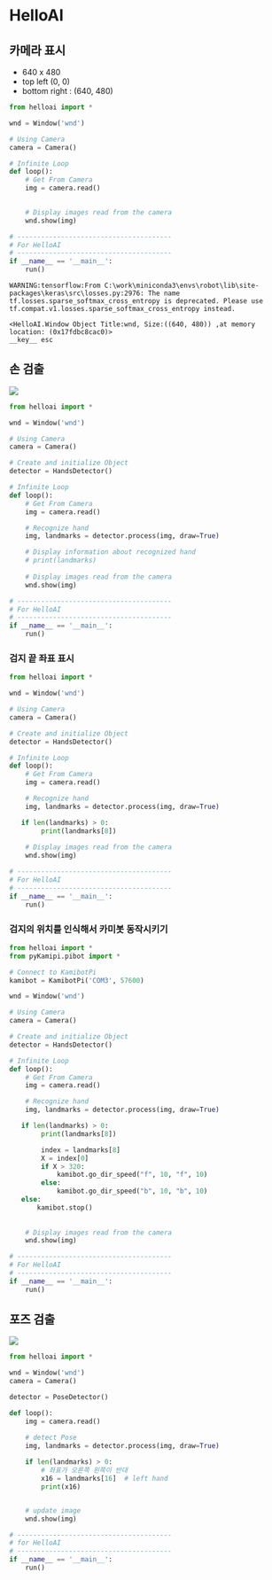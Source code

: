 # HelloAI

## 카메라 표시

- 640 x 480
- top left (0, 0)
- bottom right : (640, 480)


```python
from helloai import *

wnd = Window('wnd')

# Using Camera
camera = Camera()

# Infinite Loop
def loop():
    # Get From Camera
    img = camera.read()

    
    # Display images read from the camera 
    wnd.show(img)

# ---------------------------------------
# For HelloAI
# ---------------------------------------
if __name__ == '__main__':
    run()
```

    WARNING:tensorflow:From C:\work\miniconda3\envs\robot\lib\site-packages\keras\src\losses.py:2976: The name tf.losses.sparse_softmax_cross_entropy is deprecated. Please use tf.compat.v1.losses.sparse_softmax_cross_entropy instead.
    
    <HelloAI.Window Object Title:wnd, Size:((640, 480)) ,at memory location: (0x17fdbc8cac0)>
    __key__ esc
    

## 손 검출

<img src="https://camo.githubusercontent.com/cc87e384b553a0f19dcf8a36341b37a7081edc0b21b0d0ac364200b9e3bb98a1/68747470733a2f2f6d65646961706970652e6465762f696d616765732f6d6f62696c652f68616e645f6c616e646d61726b732e706e67" />


```python
from helloai import *

wnd = Window('wnd')

# Using Camera
camera = Camera()

# Create and initialize Object 
detector = HandsDetector()

# Infinite Loop
def loop():
    # Get From Camera
    img = camera.read()

    # Recognize hand
    img, landmarks = detector.process(img, draw=True)

    # Display information about recognized hand
    # print(landmarks)
    
    # Display images read from the camera 
    wnd.show(img)

# ---------------------------------------
# For HelloAI
# ---------------------------------------
if __name__ == '__main__':
    run()
```

### 검지 끝 좌표 표시 


```python
from helloai import *

wnd = Window('wnd')

# Using Camera
camera = Camera()

# Create and initialize Object 
detector = HandsDetector()

# Infinite Loop
def loop():
    # Get From Camera
    img = camera.read()

    # Recognize hand
    img, landmarks = detector.process(img, draw=True)

   if len(landmarks) > 0:
        print(landmarks[8])
    
    # Display images read from the camera 
    wnd.show(img)

# ---------------------------------------
# For HelloAI
# ---------------------------------------
if __name__ == '__main__':
    run()
```

### 검지의 위치를 인식해서 카미봇 동작시키기 


```python
from helloai import *
from pyKamipi.pibot import *

# Connect to KamibotPi
kamibot = KamibotPi('COM3', 57600)

wnd = Window('wnd')

# Using Camera
camera = Camera()

# Create and initialize Object 
detector = HandsDetector()

# Infinite Loop
def loop():
    # Get From Camera
    img = camera.read()

    # Recognize hand
    img, landmarks = detector.process(img, draw=True)

   if len(landmarks) > 0:
        print(landmarks[8])

        index = landmarks[8]
        X = index[0]
        if X > 320:
            kamibot.go_dir_speed("f", 10, "f", 10)
        else:
            kamibot.go_dir_speed("b", 10, "b", 10)
   else:
       kamibot.stop()
    
    
    # Display images read from the camera 
    wnd.show(img)

# ---------------------------------------
# For HelloAI
# ---------------------------------------
if __name__ == '__main__':
    run()
```

## 포즈 검출

<img src="https://camo.githubusercontent.com/d3afebfc801ee1a094c28604c7a0eb25f8b9c9925f75b0fff4c8c8b4871c0d28/68747470733a2f2f6d65646961706970652e6465762f696d616765732f6d6f62696c652f706f73655f747261636b696e675f66756c6c5f626f64795f6c616e646d61726b732e706e67" />


```python
from helloai import *

wnd = Window('wnd')
camera = Camera()

detector = PoseDetector()

def loop():
    img = camera.read()

    # detect Pose 
    img, landmarks = detector.process(img, draw=True)
 
    if len(landmarks) > 0:
        # 좌표가 오른쪽 왼쪽이 반대
        x16 = landmarks[16]  # left hand
        print(x16)


    # update image 
    wnd.show(img)

# ---------------------------------------
# for HelloAI
# ---------------------------------------
if __name__ == '__main__':
    run()
```
